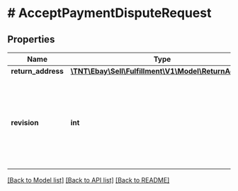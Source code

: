 # # AcceptPaymentDisputeRequest

## Properties

Name | Type | Description | Notes
------------ | ------------- | ------------- | -------------
**return_address** | [**\TNT\Ebay\Sell\Fulfillment\V1\Model\ReturnAddress**](ReturnAddress.md) |  | [optional]
**revision** | **int** | This integer value indicates the revision number of the payment dispute. This field is required. The current &lt;strong&gt;revision&lt;/strong&gt; number for a payment dispute can be retrieved with the &lt;strong&gt;getPaymentDispute&lt;/strong&gt; method. Each time an action is taken against a payment dispute, this integer value increases by 1. | [optional]

[[Back to Model list]](../../README.md#models) [[Back to API list]](../../README.md#endpoints) [[Back to README]](../../README.md)
